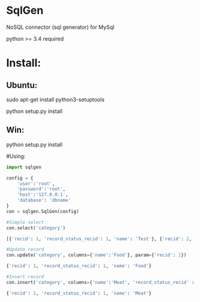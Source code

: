 # SqlGen
NoSQL connector (sql generator) for MySql

python >= 3.4 required

# Install:

## Ubuntu:

sudo apt-get install python3-setuptools

python setup.py install

## Win:

python setup.py install

#Using:

```python
import sqlgen

config = {
    'user':'root',
	'password':'root',
	'host':'127.0.0.1',
	'database': 'dbname'
}
con = sqlgen.SqlGen(config)

#Simple select
con.select('category')

[{'recid': 1, 'record_status_recid': 1, 'name': 'Test'}, {'recid': 2, 'record_status_recid': 1, 'name': 'Test2'}, {'recid': 3, 'record_status_recid': 1, 'name': 'Test3'}]

#Update record
con.update('category', columns={'name':'Food'}, param={'recid': 1})

{'recid': 1, 'record_status_recid': 1, 'name': 'Food'}

#Insert record
con.insert('category', columns={'name':'Meat', 'record_status_recid' : 1})

{'recid': 1, 'record_status_recid': 1, 'name': 'Meat'}
```
